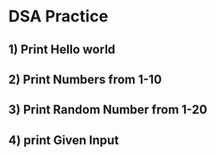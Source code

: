 # DSA Practice

## 1) Print Hello world

## 2) Print Numbers from 1-10

## 3) Print Random Number from 1-20

## 4) print Given Input 